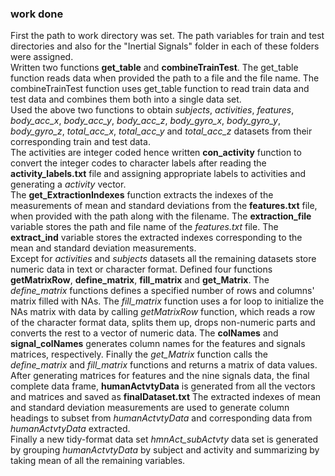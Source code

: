 ### work done
First the path to work directory was set. The path variables for train and test
directories and also for the "Inertial Signals" folder in each of these folders were assigned.  
Written two functions **get_table** and **combineTrainTest**. The
get_table function reads data when provided the path to a file and the file
name. The combineTrainTest function uses get_table function to read train data
and test data and combines them both into a single data set.  
Used the above two functions to obtain _subjects_, _activities_, _features_,
_body_acc_x_, _body_acc_y_, _body_acc_z_, _body_gyro_x_, _body_gyro_y_, 
_body_gyro_z_, _total_acc_x_, _total_acc_y_ and _total_acc_z_ datasets from
their corresponding train and test data.  
The activities are integer coded hence written **con_activity** function to
convert the integer codes to character labels after reading the
**activity_labels.txt** file and assigning appropriate labels to activities and
generating a _activity_ vector.  
The **get_ExtractionIndexes** function extracts the indexes of the measurements
of mean and standard deviations from the **features.txt** file, when provided
with the path along with the filename. The **extraction_file** variable stores
the path and file name of the _features.txt_ file. The **extract_ind** variable
stores the extracted indexes corresponding to the mean and standard deviation
measurements.  
Except for _activities_ and _subjects_ datasets all the remaining datasets store
numeric data in text or character format. Defined four functions
**getMatrixRow**, **define_matrix**, **fill_matrix** and **get_Matrix**. The _define_matrix_ functions defines a specified number of rows and columns' matrix filled with NAs. The _fill_matrix_ function uses a for loop to initialize the 
NAs matrix with data by calling _getMatrixRow_ function, which reads a row of
the character format data, splits them up, drops non-numeric parts and converts the rest to a vector of numeric data. The **colNames** and **signal_colNames** generates column names for the features and signals matrices, respectively.
Finally the _get_Matrix_ function calls the _define_matrix_ and _fill_matrix_
functions and returns a matrix of data values.  
After generating matrices for features and the nine signals data, the final
complete data frame, **humanActvtyData** is generated from all the vectors and matrices and saved as **finalDataset.txt**
The extracted indexes of mean and standard deviation measurements are used to
generate column headings to subset from _humanActvtyData_ and corresponding data
from _humanActvtyData_ extracted.  
Finally a new tidy-format data set _hmnAct_subActvty_ data set is generated by grouping _humanActvtyData_ by subject and activity and summarizing by taking
mean of all the remaining variables.